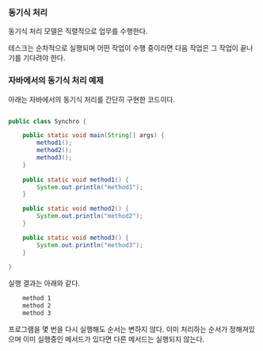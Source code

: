 ### 동기식 처리

동기식 처리 모델은 직렬적으로 업무를 수행한다. 

테스크는 순차적으로 실행되며 어떤 작업이 수행 중이라면 다음 작업은 그 작업이 끝나기를 기다려야 한다.

### 자바에서의 동기식 처리 예제

아래는 자바에서의 동기식 처리를 간단히 구현한 코드이다.

```java

public class Synchro {

	public static void main(String[] args) {
		method1();
		method2();
		method3();
	}
	
	public static void method1() {
		System.out.println("method1");
	}

	public static void method2() {
		System.out.println("method2");
	}

	public static void method3() {
		System.out.println("method3");
	}
	
}

```

실행 결과는 아래와 같다.

```cmd
    method 1
    method 2
    method 3
```

프로그램을 몇 번을 다시 실행해도 순서는 변하지 않다. 이미 처리하는 순서가 정해져있으며 이미 실행중인 메서드가 있다면 다른 메서드는 실행되지 않는다.